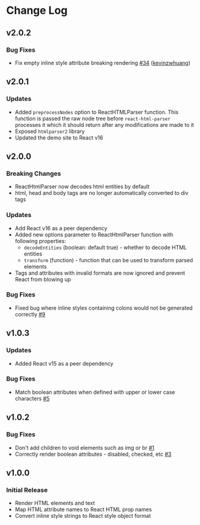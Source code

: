 # Change Log

## v2.0.2
### Bug Fixes
- Fix empty inline style attribute breaking rendering [#34](https://github.com/wrakky/react-html-parser/pull/34) ([kevinzwhuang](https://github.com/kevinzwhuang))

## v2.0.1
### Updates
- Added `preprocessNodes` option to ReactHTMLParser function. This function is passed the raw
node tree before `react-html-parser` processes it which it should return after any modifications
are made to it
- Exposed `htmlparser2` library
- Updated the demo site to React v16

## v2.0.0
### Breaking Changes
- ReactHtmlParser now decodes html entities by default
- html, head and body tags are no longer automatically converted to div tags
### Updates
- Add React v16 as a peer dependency
- Added new options parameter to ReactHtmlParser function with following properties:
  - `decodeEntities` (boolean: default true) - whether to decode HTML entities
  - `transform` (function) - function that can be used to transform parsed elements
- Tags and attributes with invalid formats are now ignored and prevent React from blowing up
### Bug Fixes
- Fixed bug where inline styles containing colons would not be generated correctly [#9](https://github.com/wrakky/react-html-parser/issues/9)

## v1.0.3
### Updates
- Added React v15 as a peer dependency
### Bug Fixes
- Match boolean attributes when defined with upper or lower case characters [#5](https://github.com/wrakky/react-html-parser/issues/5)

## v1.0.2
### Bug Fixes
- Don't add children to void elements such as img or br [#1](https://github.com/wrakky/react-html-parser/issues/1)
- Correctly render boolean attributes - disabled, checked, etc [#3](https://github.com/wrakky/react-html-parser/issues/3)

## v1.0.0
### Initial Release
- Render HTML elements and text
- Map HTML attribute names to React HTML prop names
- Convert inline style strings to React style object format
